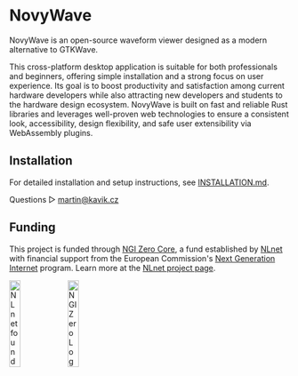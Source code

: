 # NovyWave

NovyWave is an open-source waveform viewer designed as a modern alternative to GTKWave. 

This cross-platform desktop application is suitable for both professionals and beginners, offering simple installation and a strong focus on user experience. Its goal is to boost productivity and satisfaction among current hardware developers while also attracting new developers and students to the hardware design ecosystem. NovyWave is built on fast and reliable Rust libraries and leverages well-proven web technologies to ensure a consistent look, accessibility, design flexibility, and safe user extensibility via WebAssembly plugins.

## Installation

For detailed installation and setup instructions, see [INSTALLATION.md](INSTALLATION.md).

Questions ▷ martin@kavik.cz

## Funding

This project is funded through [NGI Zero Core](https://nlnet.nl/core), a fund established by [NLnet](https://nlnet.nl) with financial support from the European Commission's [Next Generation Internet](https://ngi.eu) program. Learn more at the [NLnet project page](https://nlnet.nl/project/NovyWave).

[<img src="https://nlnet.nl/logo/banner.png" alt="NLnet foundation logo" width="20%" />](https://nlnet.nl)
[<img src="https://nlnet.nl/image/logos/NGI0_tag.svg" alt="NGI Zero Logo" width="20%" />](https://nlnet.nl/core)
